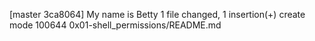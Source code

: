 [master 3ca8064] My name is Betty
 1 file changed, 1 insertion(+)
 create mode 100644 0x01-shell_permissions/README.md
